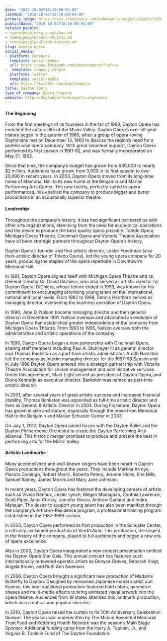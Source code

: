 ```yaml
---
date: "2015-10-04T18:19:00-04:00"
lastmod: "2015-10-04T18:19:00-04:00"
primary_image: https://res.cloudinary.com/schmopera/image/upload/v1545409169/media/webhook-uploads/1443996897898/DaytonOpera.jpg.jpg
publishDate: "2015-10-04T18:19:00-04:00"
related_people:
- scene/people/sara-schabas.md
- scene/people/anna-christy.md
- scene/people/plcido-domingo.md
slug: dayton-opera
social_media:
- platform: Facebook
  template: social-media
  url: https://www.facebook.com/DaytonOpera?fref=ts
- _template: company_single
  platform: Twitter
  template: social-media
  url: https://twitter.com/daytonopera
title: Dayton Opera
type_of_company: Opera Company
website: http://daytonperformingarts.org/opera
---
```


#### The Beginning

From the first meetings of its founders in the fall of 1960, Dayton Opera has enriched the cultural life of the Miami Valley. Dayton Opera’s over 50-year history began in the autumn of 1960, when a group of opera-loving Daytonians met on December 13, 1960 to discuss the region’s need for a professional opera company. With great volunteer support, Dayton Opera performed its first season in 1961-62, and was formally incorporated on May 31, 1962.

Since that time, the company’s budget has grown from $30,000 to nearly $2 million. Audiences have grown from 3,000 in its first season to over 20,000 in recent years. In 2003, Dayton Opera moved from its long-time home of Memorial Hall to its new home at the Benjamin and Marian Performing Arts Center. The new facility, perfectly suited to opera performances, has enabled the company to produce bigger and better productions in an acoustically superior theatre.

#### Leadership

Throughout the company’s history, it has had significant partnerships with other arts organizations, stemming from the need for economical operations and the desire to produce the best-quality opera possible. Toledo Opera, Michigan Opera Theatre, Cincinnati Opera and Victoria Theatre Association have all been strategic partners throughout Dayton Opera’s history.

Dayton Opera’s founder and first artistic director, Lester Freedman (also then-artistic director of Toledo Opera), led the young opera company for 20 years, producing the staples of the opera repertoire in Downtown’s Memorial Hall.

In 1981, Dayton Opera aligned itself with Michigan Opera Theatre and its General Director Dr. David DiChiera, who also served as artistic director for Dayton Opera. DiChiera, whose tenure ended in 1993, was known for his commitment to encouraging promising young talent on the international, national and local levels. From 1982 to 1989, Dennis Hanthorn served as managing director, overseeing the business operation of Dayton Opera.

In 1990, Jane D. Nelson became managing director and then general director in December 1991. Nelson oversaw and advocated an evolution of Dayton Opera that established greater independence of the company from Michigan Opera Theatre. From 1993 to 1995, Nelson oversaw both the administrative and artistic operations of the company.

In 1996, Dayton Opera began a new partnership with Cincinnati Opera, sharing staff members including Paul A. Stuhlreyer III as general director and Thomas Bankston as a part-time artistic administrator. Ardith Hamilton led the company as interim managing director for the 1997-98 Season and in July 1998 Dayton Opera entered into a strategic partnership with Victoria Theatre Association for shared management and administrative services. Under this agreement, Mark Light served as president of Dayton Opera, and Dione Kennedy as executive director. Bankston was named as part-time artistic director.

In 2001, after several years of great artistic success and increased financial stability, Thomas Bankston was appointed as full-time artistic director and then as General & Artistic Director in 2004. During his tenure, Dayton Opera has grown in size and stature, especially through the move from Memorial Hall to the Benjamin and Marian Schuster Center in 2003.

On July 1, 2012, Dayton Opera joined forces with the Dayton Ballet and the Dayton Philharmonic Orchestra to create the Dayton Performing Arts Alliance. This historic merger promises to produce and present the best in performing arts for the Miami Valley.

#### Artistic Landmarks

Many accomplished and well-known singers have been heard in Dayton Opera productions throughout the years. They include Martina Arroyo, Placido Domingo, Robert Merrill, Roberta Peters, Jerome Hines, Erie Mills, Samuel Ramey, James Morris and Mary Jane Johnson.

In recent years, Dayton Opera has fostered the developing careers of artists such as Vivica Genaux, Lester Lynch, Megan Monaghan, Cynthia Lawrence, Scott Piper, Anna Christy, Jennifer Rivera, Andrew Garland and Indira Mahajan. The desire to support young talent has also been manifest through the company’s Artist-in-Residence program, a professional training program established in the 1987-1988 season.

In 2003, Dayton Opera performed its first production in the Schuster Center, a critically acclaimed production of Verdi’sAida. This production, the largest in the history of the company, played to full audiences and began a new era of opera excellence.

Also in 2003, Dayton Opera inaugurated a new concert presentation entitled the Dayton Opera Star Gala. This annual concert has featured such internationally renowned operatic artists as Denyce Graves, Deborah Voigt, Angela Brown, and Ruth Ann Swenson.

In 2006, Dayton Opera brought a significant new production of Madame Butterfly to Dayton. Designed by renowned Japanese modern artist Jun Kaneko, this non-traditional production featured bold colors, geometric shapes and multi-media effects to bring animated visual artwork into the opera theatre. Audiences from 19 states attended this landmark production, which was a critical and popular success.

In  2010, Dayton Opera raised the curtain to its 50th Anniversary Celebration Season.  The season was underwritten by The Miriam Rosenthal Memorial Trust Fund and Kettering Health Network was the season’s Main Stage Sponsor. Additional funding came from the Harry A. Toulmin, Jr., and Virginia B. Toulmin Fund of The Dayton Foundation.
